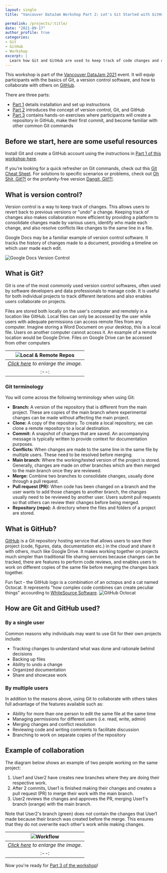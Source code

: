 ```yaml
---
layout: single
title: "Vancouver DataJam Workshop Part 2: Let's Git Started with GitHub"

permalink: /projects/:title/
date: "2021-09-17"
author_profile: true
categories:
- Git
- GitHub
- Workshop
excerpt: |
  Learn how Git and GitHub are used to keep track of code changes and collaborate with others 📑
---
```


This workshop is part of the [Vancouver DataJam 2021](https://www.vancouverdatajam.ca/workshops#git-github) event. It will equip participants with the basics of Git, a version control software, and how to collaborate with others on [GitHub](https://github.com/).

There are three parts:
* [Part 1](https://shannonhlo.github.io/projects/git-github-workshop1/) details installation and set up instructions
* [Part 2](https://shannonhlo.github.io/projects/git-github-workshop2/) introduces the concept of version control, Git, and GitHub
* [Part 3](https://shannonhlo.github.io/projects/git-github-workshop3/) contains hands-on exercises where participants will create a repository in GitHub, make their first commit, and become familiar with other common Git commands

## Before we start, here are some useful resources
Install Git and create a GitHub account using the instructions in [Part 1 of this workshop here](https://shannonhlo.github.io/projects/git-github-workshop1/).

If you're looking for a quick refresher on Git commands, check out this [Git Cheat Sheet](https://www.jrebel.com/blog/git-cheat-sheet). For solutions to specific scenarios or problems, check out [Oh Shit, Git!?!](https://ohshitgit.com/) or the profanity-free version [Dangit, Git!?!](https://dangitgit.com/).

## What is version control?
Version control is a way to keep track of changes. This allows users to revert back to previous versions or "undo" a change. Keeping track of changes also makes collaboration more efficient by providing a platform to consolidate changes made by various users, identify who made each change, and also resolve conflicts like changes to the same line in a file.

Google Docs may be a familiar example of version control software. It tracks the history of changes made to a document, providing a timeline on which user made each edit.

![Google Docs Version Control](..\..\assets\images\2021-09-17-git-github-workshop2\google-docs.png)

## What is Git?
Git is one of the most commonly used version control softwares, often used by software developers and data professionals to manage code. It is useful for both individual projects to track different iterations and also enables users collaborate on projects.

Files are stored both locally on the user's computer and remotely in a location like GitHub. Local files can only be accessed by the user while users with adequate permissions can access remote files from any computer. Imagine storing a Word Document on your desktop, this is a local file. Users on another computer cannot access it. An example of a remote location would be Google Drive. Files on Google Drive can be accessed from other computers

| ![Local & Remote Repos](..\..\assets\images\2021-09-17-git-github-workshop2\local-remote-repos.png) |
|:--:| 
| *[Click here](https://shannonhlo.github.io/assets/images/2021-09-17-git-github-workshop2/local-remote-repos.png) to enlarge the image.* |
|:--:| 

### Git terminology
You will come across the following terminology when using Git:
* __Branch:__ A version of the repository that is different from the main project. These are copies of the main branch where experimental changes can be made without affecting the main project.
* __Clone:__ A copy of the repository. To create a local repository, we can clone a remote repository to a local destination.
* __Commit:__ A snapshot of changes that are saved. An accompanying message is typically written to provide context for documentation purposes.
* __Conflicts:__ When changes are made to the same line in the same file by multiple users. These need to be resolved before merging.
* __Main branch:__ Where the working/tested version of the project is stored. Generally, changes are made on other branches which are then merged to the main branch once they are reviewed.
* __Merge:__ Combine two branches to consolidate changes, usually done through a pull request.
* __Pull request (PR):__ When code has been changed on a branch and the user wants to add those changes to another branch, the changes usually need to be reviewed by another user. Users submit pull requests so that others can review their changes before being merged.
* __Repository (repo):__ A directory where the files and folders of a project are stored.

## What is GitHub?
[GitHub](https://github.com/) is a Git repository hosting service that allows users to save their project (code, figures, data, documentation etc.) in the cloud and share it with others, much like Google Drive. It makes working together on projects much simpler than traditional file sharing services because changes can be tracked, there are features to perform code reviews, and enables users to work on different copies of the same file before merging the changes back together.

Fun fact - the GitHub logo is a combination of an octopus and a cat named Octocat. It represents "how complex code combines can create peculiar things" accourding to [WhiteSource Software](https://www.whitesourcesoftware.com/resources/blog/the-hidden-stories-behind-the-open-source-logos-we-all-love/#:~:text=The%20idea%20for%20GitHub's,combines%20can%20create%20peculiar%20things.).
![GitHub Octocat](..\..\assets\images\2021-09-17-git-github-workshop2\octocat.png)

## How are Git and GitHub used?
### By a single user
Common reasons why individuals may want to use Git for their own projects include:
* Tracking changes to understand what was done and rationale behind decisions
* Backing up files
* Ability to undo a change
* Organized documentation
* Share and showcase work

### By multiple users
In addition to the reasons above, using Git to collaborate with others takes full advantage of the features available such as:
* Ability for more than one person to edit the same file at the same time
* Managing permissions for different users (i.e. read, write, admin)
* Merging changes and conflict resolution
* Reviewing code and writing comments to facilitate discussion
* Branching to work on separate copies of the repository

## Example of collaboration
The diagram below shows an example of two people working on the same project:
1. User1 and User2 have creates new branches where they are doing their respective work.
2. After 2 commits, User1 is finished making their changes and creates a pull request (PR) to merge their work with the main branch.
3. User2 reviews the changes and approves the PR, merging User1's branch (orange) with the main branch.

Note that User2's branch (green) does not contain the changes that User1 made because their branch was created before the merge. This ensures that they do not overwrite each other's work while making changes.

| ![Workflow](..\..\assets\images\2021-09-17-git-github-workshop2\git-branches-workflow.png) |
|:--:| 
| *[Click here](https://shannonhlo.github.io/assets/images/2021-09-17-git-github-workshop2/git-branches-workflow.png) to enlarge the image.* |
|:--:| 

Now you're ready for [Part 3 of the workshop](https://shannonhlo.github.io/projects/git-github-workshop3/)!
